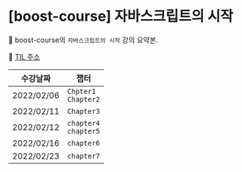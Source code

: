 # [boost-course] 자바스크립트의 시작

📌 boost-course의 `자바스크립트의 시작` 강의 요약본.

📌 [TIL 주소](https://github.com/JaeKP/TIL/tree/master/web/JS/boost_course/%EC%9E%90%EB%B0%94%EC%8A%A4%ED%81%AC%EB%A6%BD%ED%8A%B8%EC%9D%98_%EC%8B%9C%EC%9E%91)
<br>

| 수강날짜   | 챕터                       |
| ---------- | -------------------------- |
| 2022/02/06 | `Chpter1`<br />`Chapter2`  |
| 2022/02/11 | `Chapter3`                 |
| 2022/02/12 | `chapter4`<br />`chapter5` |
| 2022/02/16 | `chapter6`                 |
| 2022/02/23 | `chapter7`                 |

<br>
